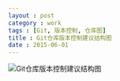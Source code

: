 ```yaml
---
layout : post
category : work
tags : [Git, 版本控制, 仓库图]
title : Git仓库版本控制建议结构图
date : 2015-06-01
---
```


![Git仓库版本控制建议结构图](http://77g45f.com1.z0.glb.clouddn.com/Git仓库版本控制建议结构图.webp)
